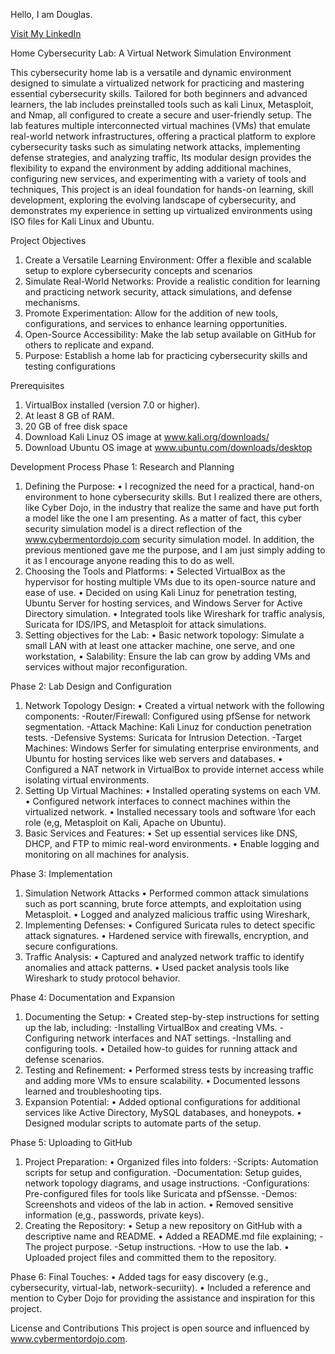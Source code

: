 Hello, I am Douglas.

<a href="https://www.linkedin.com/in/douglasdarrell/" target="_blank" rel="noopener noreferrer">Visit My LinkedIn</a>



Home Cybersecurity Lab: A Virtual Network Simulation Environment

This cybersecurity home lab is a versatile and dynamic environment designed to simulate a virtualized network for practicing and mastering essential cybersecurity skills. Tailored for both beginners and advanced learners, the lab includes preinstalled tools such as kali Linux, Metasploit, and Nmap, all configured to create a secure and user-friendly setup. The lab features multiple interconnected virtual machines (VMs) that emulate real-world network infrastructures, offering a practical platform to explore cybersecurity tasks such as simulating network attacks, implementing defense strategies, and analyzing traffic, Its modular design provides the flexibility to expand the environment by adding additional machines, configuring new services,  and experimenting with a variety of tools and techniques, This project is an ideal foundation for hands-on learning, skill development, exploring the evolving landscape of cybersecurity, and demonstrates my experience in setting up virtualized environments using ISO files for Kali Linux and Ubuntu.

Project Objectives
1.	Create a Versatile Learning Environment: Offer a flexible and scalable setup to explore cybersecurity concepts and scenarios
2.	Simulate Real-World Networks: Provide a realistic condition for learning and practicing network security, attack simulations, and defense mechanisms. 
3.	Promote Experimentation: Allow for the addition of new tools, configurations, and services to enhance learning opportunities.
4.	Open-Source Accessibility: Make the lab setup available on GitHub for others to replicate and expand.
5.	Purpose: Establish a home lab for practicing cybersecurity skills and testing configurations

Prerequisites
1.	VirtualBox installed (version 7.0 or higher).
2.	At least 8 GB of RAM.
3.	20 GB of free disk space
4.	Download Kali Linuz OS image at www.kali.org/downloads/
5.	Download Ubuntu OS image at www.ubuntu.com/downloads/desktop

Development Process
Phase 1: Research and Planning
1.	Defining the Purpose:
  •	I recognized the need for a practical, hand-on environment to hone cybersecurity skills. But I realized there are others, like Cyber Dojo, in the industry that realize the same and have put forth a model like the one I am presenting. As a matter of fact, this cyber security simulation model is a direct reflection of the www.cybermentordojo.com security simulation model. In addition, the previous mentioned gave me the purpose, and I am just simply adding to it as I encourage anyone reading this to do as well.  
2.	Choosing the Tools and Platforms:
  •	Selected VirtualBox as the hypervisor for hosting multiple VMs due to its open-source nature and ease of use.
  •	Decided on using Kali Linuz for penetration testing, Ubuntu Server for hosting services, and Windows Server for Active Directory simulation.
  •	Integrated tools like Wireshark for traffic analysis, Suricata for IDS/IPS, and Metasploit for attack simulations.
3.	Setting objectives for the Lab:
  •	Basic network topology: Simulate a small LAN with at least one attacker machine, one serve, and one workstation,
  •	Salability: Ensure the lab can grow by adding VMs and services without major reconfiguration.

Phase 2: Lab Design and Configuration
1.	Network Topology Design:
  •	Created a virtual network with the following components:
    -Router/Firewall: Configured using pfSense for network segmentation.
    -Attack Machine: Kali Linuz for conduction penetration tests.
    -Defensive Systems: Suricata for Intrusion Detection.
    -Target Machines: Windows Serfer for simulating enterprise environments, and Ubuntu for hosting services like web servers and databases.
  •	Configured a NAT network in VirtualBox to provide internet access while isolating virtual environments.
2.	Setting Up Virtual Machines:
  •	Installed operating systems on each VM.
  •	Configured network interfaces to connect machines within the virtualized network.
  •	Installed necessary tools and software \for each role (e,g, Metasploit on Kali, Apache on Ubuntu).
3.	Basic Services and Features:
  •	Set up essential services like DNS, DHCP, and FTP to mimic real-word environments.
  •	Enable logging and monitoring on all machines for analysis.

Phase 3: Implementation
1.	Simulation Network Attacks
  •	Performed common attack simulations such as port scanning, brute force attempts, and exploitation using Metasploit. 
  •	Logged and analyzed malicious traffic using Wireshark,
2.	Implementing Defenses:
  •	Configured Suricata rules to detect specific attack signatures.
  •	Hardened service with firewalls, encryption, and secure configurations.
4.	Traffic Analysis:
  •	Captured and analyzed network traffic to identify anomalies and attack patterns.
  •	Used packet analysis tools like Wireshark to study protocol behavior.

Phase 4: Documentation and Expansion
1.	Documenting the Setup:
  •	Created step-by-step instructions for setting up the lab, including:
    -Installing VirtualBox and creating VMs.
    -Configuring network interfaces and NAT settings.
    -Installing and configuring tools.
  •	Detailed how-to guides for running attack and defense scenarios.
2.	Testing and Refinement:
  •	Performed stress tests by increasing traffic and adding more VMs to ensure scalability.
  •	Documented lessons learned and troubleshooting tips.
3.	Expansion Potential:
  •	Added optional configurations for additional services like Active Directory, MySQL databases, and honeypots.
  •	Designed modular scripts to automate parts of the setup.

Phase 5: Uploading to GitHub
1.	Project Preparation:
  •	Organized files into folders:
    -Scripts: Automation scripts for setup and configuration.
    -Documentation: Setup guides, network topology diagrams, and usage instructions.
    -Configurations: Pre-configured files for tools like Suricata and pfSensse.
    -Demos: Screenshots and videos of the lab in action.
  •	Removed sensitive information (e,g., passwords, private keys).
2.	Creating the Repository: 
  •	Setup a new repository on GitHub with a descriptive name and README.
  •	Added a README.md file explaining; 
    -The project purpose.
    -Setup instructions.
    -How to use the lab.
  •	Uploaded project files and committed them to the repository.

Phase 6: Final Touches:
  •	Added tags for easy discovery (e.g., cybersecurity, virtual-lab, network-securiity).
  •	Included a reference and mention to Cyber Dojo for providing the assistance and inspiration for this project.

License and Contributions
This project is open source and influenced by www.cybermentordojo.com.
